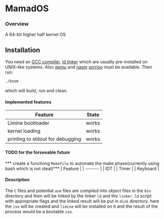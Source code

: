 # MamadOS

### Overview
A 64-bit higher half kernel OS

## Installation
You need an [GCC compiler](https://gcc.gnu.org/), [ld linker](https://www.gnu.org/software/binutils/) 
which are usually pre-installed on UNIX-like systems. Also [qemu](https://www.qemu.org/) and [nasm](https://www.nasm.us/) 
[xorriso](https://www.gnu.org/software/xorriso/) must be available. 
Then run:
```sh
./boom
```
which will build, run and clean.

#### Implemented features
| Feature | State |
| ------- | -------|
| Limine bootloader | works |
| kernel loading | works |
| printing to stdout for debugging | works |

#### TODO for the forseeable future
*** create a functiong `Makefile` to automate the make phase(currently using bash which is not ideal)***
| Feature |
| ------- |
| IDT |
| Timer |
| Keyboard |

#### Description
The `C` files and potential `asm` files are compiled into object files in the `bin` 
directory and then will be linked by the linker `ld` and the `linker.ld` script with 
appropriate flags and the linked result will be put in `disk` directory. here the `iso` 
will be created and `limine` will be installed on it and the result of the process would 
be a bootable `iso`.
